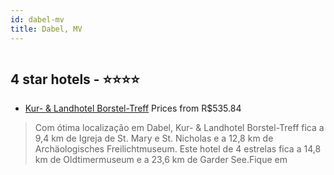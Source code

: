 ```yaml
---
id: dabel-mv
title: Dabel, MV
---
```


<center><img src="https://i.travelapi.com/hotels/28000000/27270000/27263100/27263027/f28a8d47_z.jpg" alt="" /></center>


##  4 star hotels - ⭐️⭐️⭐️⭐️

-    [Kur- & Landhotel Borstel-Treff](https://www.hurb.com/br/aud/https://www.hurb.com/br/hotels/dabel/kur-landhotel-borstel-treff-HT-SH0T?cmp=18055) Prices from R$535.84
   > Com ótima localização em Dabel, Kur- & Landhotel Borstel-Treff fica a 9,4 km de Igreja de St. Mary e St. Nicholas e a 12,8 km de Archäologisches Freilichtmuseum.  Este hotel de 4 estrelas fica a 14,8 km de Oldtimermuseum e a 23,6 km de Garder See.Fique em
